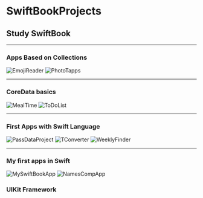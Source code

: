 # SwiftBookProjects
## Study SwiftBook
_______________________________
### Apps Based on Collections
![](https://github.com/iosVictor/SwiftBookProjects/blob/main/EmojiReader.gif "EmojiReader")    ![](https://github.com/iosVictor/SwiftBookProjects/blob/main/PhotoTapps.gif "PhotoTapps")
_______________________________
### CoreData basics
![](https://github.com/iosVictor/SwiftBookProjects/blob/main/MealTime.gif "MealTime")     ![](https://github.com/iosVictor/SwiftBookProjects/blob/main/ToDoList.gif "ToDoList")
_______________________________
### First Apps with Swift Language
![](https://github.com/iosVictor/SwiftBookProjects/blob/main/PassDataProject.gif "PassDataProject")      ![](https://github.com/iosVictor/SwiftBookProjects/blob/main/TConverter.gif "TConverter")       ![](https://github.com/iosVictor/SwiftBookProjects/blob/main/WeeklyFinder.gif "WeeklyFinder")
_______________________________
### My first apps in Swift
![](https://github.com/iosVictor/SwiftBookProjects/blob/main/MySwiftBookApp.gif "MySwiftBookApp")      ![](https://github.com/iosVictor/SwiftBookProjects/blob/main/NamesCompApp.gif "NamesCompApp")
### UIKit Framework
